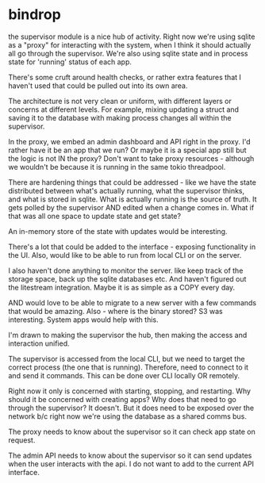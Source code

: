 # bindrop

the supervisor module is a nice hub of activity. Right now we're using sqlite as a "proxy" for interacting with the system, when I think it should actually all go through the supervisor. We're also using sqlite state and in process state for 'running' status of each app. 

There's some cruft around health checks, or rather extra features that I haven't used that could be pulled out into its own area. 

The architecture is not very clean or uniform, with different layers or concerns at different levels. For example, mixing updating a struct and saving it to the database with making process changes all within the supervisor. 

In the proxy, we embed an admin dashboard and API right in the proxy. I'd rather have it be an app that we run? Or maybe it is a special app still but the logic is not IN the proxy? Don't want to take proxy resources - although we wouldn't be because it is running in the same tokio threadpool. 

There are hardening things that could be addressed - like we have the state distributed between what's actually running, what the supervisor thinks, and what is stored in sqlite. What is actually running is the source of truth. It gets polled by the supervisor AND edited when a change comes in. What if that was all one space to update state and get state? 

An in-memory store of the state with updates would be interesting.

There's a lot that could be added to the interface - exposing functionality in the UI. Also, would like to be able to run from local CLI or on the server. 

I also haven't done anything to monitor the server. like keep track of the storage space, back up the sqlite databases etc. And haven't figured out the litestream integration. Maybe it is as simple as a COPY every day.

AND would love to be able to migrate to a new server with a few commands that would be amazing. Also - where is the binary stored? S3 was interesting. System apps would help with this.

I'm drawn to making the supervisor the hub, then making the access and interaction unified.

The supervisor is accessed from the local CLI, but we need to target the correct process (the one that is running). Therefore, need to connect to it and send it commands. This can be done over CLI locally OR remotely.

Right now it only is concerned with starting, stopping, and restarting. Why should it be concerned with creating apps? Why does that need to go through the supervisor? It doesn't. But it does need to be exposed over the network b/c right now we're using the database as a shared comms bus.

The proxy needs to know about the supervisor so it can check app state on request. 

The admin API needs to know about the supervisor so it can send updates when the user interacts with the api. I do not want to add to the current API interface.
 
